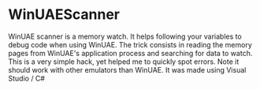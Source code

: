 # WinUAEScanner
WinUAE scanner is a memory watch. It helps following your variables to debug code when using WinUAE. The trick consists in reading the memory pages from WinUAE's application process and searching for data to watch. This is a very simple hack, yet helped me to quickly spot errors. Note it should work with other emulators than WinUAE.
It was made using Visual Studio / C#
